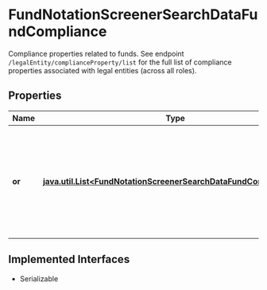 

# FundNotationScreenerSearchDataFundCompliance

Compliance properties related to funds. See endpoint `/legalEntity/complianceProperty/list` for the full list of compliance properties associated with legal entities (across all roles). 

## Properties

Name | Type | Description | Notes
------------ | ------------- | ------------- | -------------
**or** | [**java.util.List&lt;FundNotationScreenerSearchDataFundComplianceOr&gt;**](FundNotationScreenerSearchDataFundComplianceOr.md) | List of conditions representing a combination of compliance properties joined by a logical OR operator. |  [optional]


## Implemented Interfaces

* Serializable


